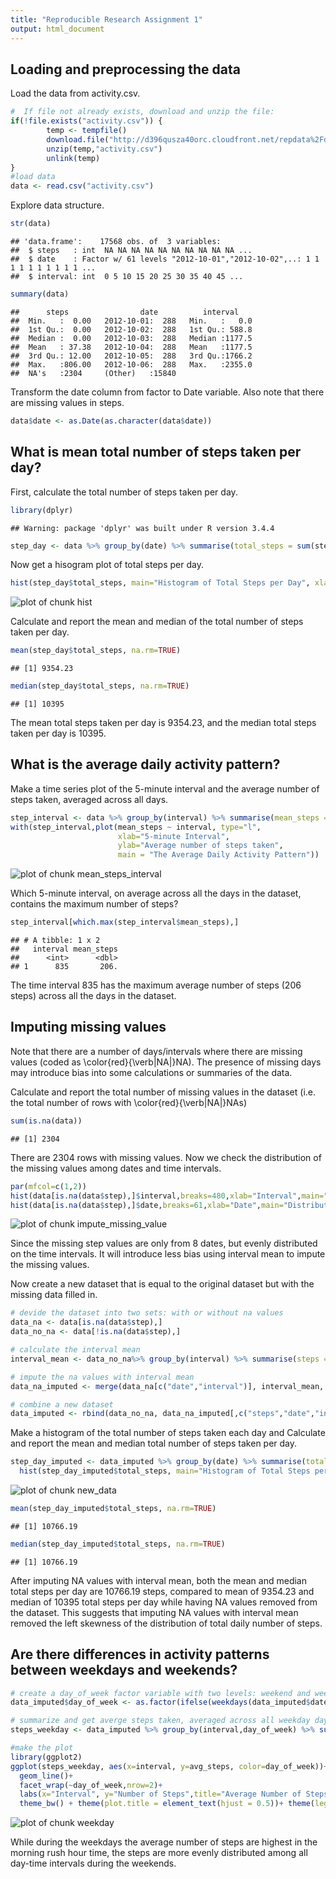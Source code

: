 ```yaml
---
title: "Reproducible Research Assignment 1"
output: html_document
---
```




## Loading and preprocessing the data

Load the data from activity.csv.


```r
#  If file not already exists, download and unzip the file:
if(!file.exists("activity.csv")) {
        temp <- tempfile()
        download.file("http://d396qusza40orc.cloudfront.net/repdata%2Fdata%2Factivity.zip",temp)
        unzip(temp,"activity.csv")
        unlink(temp)
}
#load data
data <- read.csv("activity.csv")
```

Explore data structure.

```r
str(data)
```

```
## 'data.frame':	17568 obs. of  3 variables:
##  $ steps   : int  NA NA NA NA NA NA NA NA NA NA ...
##  $ date    : Factor w/ 61 levels "2012-10-01","2012-10-02",..: 1 1 1 1 1 1 1 1 1 1 ...
##  $ interval: int  0 5 10 15 20 25 30 35 40 45 ...
```

```r
summary(data)
```

```
##      steps                date          interval     
##  Min.   :  0.00   2012-10-01:  288   Min.   :   0.0  
##  1st Qu.:  0.00   2012-10-02:  288   1st Qu.: 588.8  
##  Median :  0.00   2012-10-03:  288   Median :1177.5  
##  Mean   : 37.38   2012-10-04:  288   Mean   :1177.5  
##  3rd Qu.: 12.00   2012-10-05:  288   3rd Qu.:1766.2  
##  Max.   :806.00   2012-10-06:  288   Max.   :2355.0  
##  NA's   :2304     (Other)   :15840
```

Transform the date column from factor to Date variable. Also note that there are missing values in steps.


```r
data$date <- as.Date(as.character(data$date))
```

## What is mean total number of steps taken per day?

First, calculate the total number of steps taken per day.


```r
library(dplyr)
```

```
## Warning: package 'dplyr' was built under R version 3.4.4
```

```r
step_day <- data %>% group_by(date) %>% summarise(total_steps = sum(steps,na.rm=TRUE))
```

Now get a hisogram plot of total steps per day.

```r
hist(step_day$total_steps, main="Histogram of Total Steps per Day", xlab= "Total Steps per Day")
```

![plot of chunk hist](figure/hist-1.png)

Calculate and report the mean and median of the total number of steps taken per day.

```r
mean(step_day$total_steps, na.rm=TRUE)
```

```
## [1] 9354.23
```

```r
median(step_day$total_steps, na.rm=TRUE)
```

```
## [1] 10395
```
The mean total steps taken per day is 9354.23, and the median total steps taken per day is 10395.

## What is the average daily activity pattern?
Make a time series plot of the 5-minute interval and the average number of steps taken, averaged across all days.

```r
step_interval <- data %>% group_by(interval) %>% summarise(mean_steps = mean(steps, na.rm=TRUE))
with(step_interval,plot(mean_steps ~ interval, type="l", 
                        xlab="5-minute Interval", 
                        ylab="Average number of steps taken",
                        main = "The Average Daily Activity Pattern"))
```

![plot of chunk mean_steps_interval](figure/mean_steps_interval-1.png)

Which 5-minute interval, on average across all the days in the dataset, contains the maximum number of steps?

```r
step_interval[which.max(step_interval$mean_steps),]
```

```
## # A tibble: 1 x 2
##   interval mean_steps
##      <int>      <dbl>
## 1      835       206.
```
The time interval 835 has the maximum average number of steps (206 steps) across all the days in the dataset.

## Imputing missing values
Note that there are a number of days/intervals where there are missing values (coded as \color{red}{\verb|NA|}NA). The presence of missing days may introduce bias into some calculations or summaries of the data.

Calculate and report the total number of missing values in the dataset (i.e. the total number of rows with \color{red}{\verb|NA|}NAs)

```r
sum(is.na(data))
```

```
## [1] 2304
```

There are 2304 rows with missing values. Now we check the distribution of the missing values among dates and time intervals.

```r
par(mfcol=c(1,2))
hist(data[is.na(data$step),]$interval,breaks=480,xlab="Interval",main="Distribution of NA Steps among Intervals",freq=TRUE)
hist(data[is.na(data$step),]$date,breaks=61,xlab="Date",main="Distribution of NA Steps among Dates",freq=TRUE)
```

![plot of chunk impute_missing_value](figure/impute_missing_value-1.png)

Since the missing step values are only from 8 dates, but evenly distributed on the time intervals. It will introduce less bias using interval mean to impute the missing values.

Now create a new dataset that is equal to the original dataset but with the missing data filled in. 

```r
# devide the dataset into two sets: with or without na values 
data_na <- data[is.na(data$step),]
data_no_na <- data[!is.na(data$step),]

# calculate the interval mean 
interval_mean <- data_no_na%>% group_by(interval) %>% summarise(steps = mean(steps))

# impute the na values with interval mean
data_na_imputed <- merge(data_na[c("date","interval")], interval_mean, by="interval")

# combine a new dataset
data_imputed <- rbind(data_no_na, data_na_imputed[,c("steps","date","interval")]) 
```

Make a histogram of the total number of steps taken each day and Calculate and report the mean and median total number of steps taken per day. 

```r
step_day_imputed <- data_imputed %>% group_by(date) %>% summarise(total_steps = sum(steps))
  hist(step_day_imputed$total_steps, main="Histogram of Total Steps per Day (NA Imputed)", xlab= "Total Steps per Day (NA Imputated with Interval Mean)")
```

![plot of chunk new_data](figure/new_data-1.png)

```r
mean(step_day_imputed$total_steps, na.rm=TRUE)
```

```
## [1] 10766.19
```

```r
median(step_day_imputed$total_steps, na.rm=TRUE)
```

```
## [1] 10766.19
```

After imputing NA values with interval mean, both the mean and median total steps per day are 10766.19 steps, compared to mean of 9354.23 and median of 10395 total steps per day while having NA values removed from the dataset. This suggests that imputing NA values with interval mean removed the left skewness of the distribution of total daily number of steps. 

## Are there differences in activity patterns between weekdays and weekends?

```r
# create a day_of_week factor variable with two levels: weekend and weekday
data_imputed$day_of_week <- as.factor(ifelse(weekdays(data_imputed$date) %in% c("Saturday","Sunday"),"weekend","weekday"))

# summarize and get averge steps taken, averaged across all weekday days or weekend days (y-axis)
steps_weekday <- data_imputed %>% group_by(interval,day_of_week) %>% summarise(avg_steps = mean(steps))

#make the plot
library(ggplot2)
ggplot(steps_weekday, aes(x=interval, y=avg_steps, color=day_of_week))+ 
  geom_line()+ 
  facet_wrap(~day_of_week,nrow=2)+
  labs(x="Interval", y="Number of Steps",title="Average Number of Steps Taken per Interval")+
  theme_bw() + theme(plot.title = element_text(hjust = 0.5))+ theme(legend.position="none")
```

![plot of chunk weekday](figure/weekday-1.png)

While during the weekdays the average number of steps are highest in the morning rush hour time, the steps are more evenly distributed among all day-time intervals during the weekends. 


